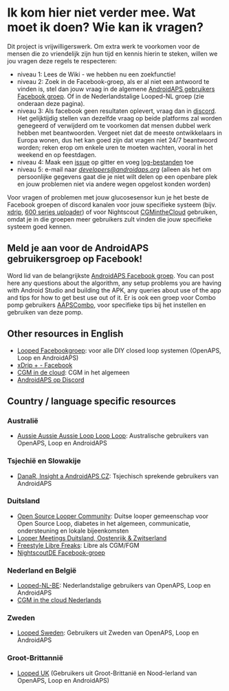 # Ik kom hier niet verder mee. Wat moet ik doen? Wie kan ik vragen?

Dit project is vrijwilligerswerk. Om extra werk te voorkomen voor de mensen die zo vriendelijk zijn hun tijd en kennis hierin te steken, willen we jou vragen deze regels te respecteren:

* niveau 1: Lees de Wiki - we hebben nu een zoekfunctie!
* niveau 2: Zoek in de Facebook-groep, als er al niet een antwoord te vinden is, stel dan jouw vraag in de algemene [AndroidAPS gebruikers Facebook groep](https://www.facebook.com/groups/1900195340201874/). Of in de Nederlandstalige Looped-NL groep (zie onderaan deze pagina).
* niveau 3: Als facebook geen resultaten oplevert, vraag dan in [discord](https://discord.gg/4fQUWHZ4Mw). Het gelijktijdig stellen van dezelfde vraag op beide platforms zal worden genegeerd of verwijderd om te voorkomen dat mensen dubbel werk hebben met beantwoorden. Vergeet niet dat de meeste ontwikkelaars in Europa wonen, dus het kan goed zijn dat vragen niet 24/7 beantwoord worden; reken erop om enkele uren te moeten wachten, vooral in het weekend en op feestdagen.
* niveau 4: Maak een [issue](https://github.com/nightscout/AndroidAPS/issues) op gitter en voeg [log-bestanden](../Usage/Accessing-logfiles.md) toe
* niveau 5: e-mail naar *developers@androidaps.org* (alleen als het om persoonlijke gegevens gaat die je niet wilt delen op een openbare plek en jouw problemen niet via andere wegen opgelost konden worden)

Voor vragen of problemen met jouw glucosesensor kun je het beste de Facebook groepen of discord kanalen voor jouw specifieke systeem (bijv. [xdrip](https://www.facebook.com/groups/xDripG5/), [600 series uploader](https://www.facebook.com/groups/NightscoutForMedtronic/)) of voor Nightscout [CGMintheCloud](https://www.facebook.com/groups/cgminthecloud/) gebruiken, omdat je in die groepen meer gebruikers zult vinden die jouw specifieke systeem goed kennen.

## Meld je aan voor de AndroidAPS gebruikersgroep op Facebook!

Word lid van de belangrijkste [AndroidAPS Facebook groep](https://www.facebook.com/groups/1900195340201874/). You can post here any questions about the algorithm, any setup problems you are having with Android Studio and building the APK, any queries about use of the app and tips for how to get best use out of it. Er is ook een groep voor Combo pomp gebruikers [AAPSCombo](https://www.facebook.com/groups/127507891261169/), voor specifieke tips bij het instellen en gebruiken van deze pomp.

## Other resources in English

* [Looped Facebookgroep](https://www.facebook.com/groups/TheLoopedGroup): voor alle DIY closed loop systemen (OpenAPS, Loop en AndroidAPS)
* [xDrip + - Facebook](https://www.facebook.com/groups/xDripG5/)
* [CGM in de cloud](https://www.facebook.com/groups/cgminthecloud/): CGM in het algemeen
* [AndroidAPS op Discord](https://discord.gg/4fQUWHZ4Mw)

## Country / language specific resources

### Australië

* [Aussie Aussie Aussie Loop Loop Loop](https://www.facebook.com/groups/AussieLooping/): Australische gebruikers van OpenAPS, Loop en AndroidAPS

### Tsjechië en Slowakije

* [DanaR, Insight a AndroidAPS CZ](https://www.facebook.com/groups/AndroidAPSCZ/): Tsjechisch sprekende gebruikers van AndroidAPS

### Duitsland

* [Open Source Looper Community](https://de.loopercommunity.org/): Duitse looper gemeenschap voor Open Source Loop, diabetes in het algemeen, communicatie, ondersteuning en lokale bijeenkomsten
* [Looper Meetings Duitsland, Oostenrijk & Zwitserland](https://de.loopercommunity.org/c/veranstaltungen/l/calendar)
* [Freestyle Libre Freaks](https://www.facebook.com/groups/FreestyleLibreFreaks/): Libre als CGM/FGM
* [NightscoutDE Facebook-groep](https://www.facebook.com/groups/nightscoutDE/)

### Nederland en België

* [Looped-NL-BE](https://www.facebook.com/groups/117102135652893): Nederlandstalige gebruikers van OpenAPS, Loop en AndroidAPS
* [CGM in the cloud Nederlands](https://www.facebook.com/groups/1764754560436596)

### Zweden

* [Looped Sweden](https://www.facebook.com/groups/661514380864081/): Gebruikers uit Zweden van OpenAPS, Loop en AndroidAPS

### Groot-Brittannië

* [Looped UK](https://www.facebook.com/groups/LoopedUK/) (Gebruikers uit Groot-Brittanië en Nood-Ierland van OpenAPS, Loop en AndroidAPS)
